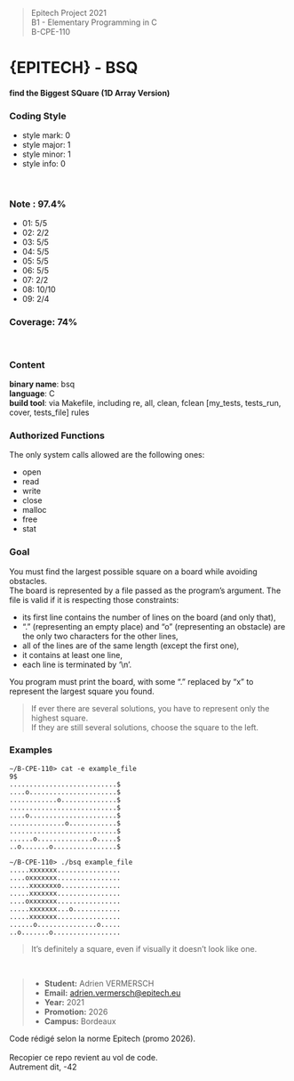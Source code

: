 > Epitech Project 2021 <br>
> B1 - Elementary Programming in C <br>
> B-CPE-110

# {EPITECH} - BSQ
#### find the Biggest SQuare (1D Array Version)

### Coding Style
- style mark: 0
- style major: 1
- style minor: 1
- style info: 0
<br>

### Note : 97.4%
- 01: 5/5
- 02: 2/2
- 03: 5/5
- 04: 5/5
- 05: 5/5
- 06: 5/5
- 07: 2/2
- 08: 10/10
- 09: 2/4

### Coverage: 74%
<br>

### Content
**binary name**: bsq<br>
**language**: C<br>
**build tool**: via Makefile, including re, all, clean, fclean [my_tests, tests_run, cover, tests_file] rules
<br>

### Authorized Functions
The only system calls allowed are the following ones:
- open
- read
- write
- close
- malloc
- free
- stat

### Goal
You must find the largest possible square on a board while avoiding obstacles.<br>
The board is represented by a file passed as the program’s argument. The file is valid if it is respecting those
constraints:

- its first line contains the number of lines on the board (and only that),
- “.” (representing an empty place) and “o” (representing an obstacle) are the only two characters for the
other lines,
- all of the lines are of the same length (except the first one),
- it contains at least one line,
- each line is terminated by ‘\n’.

You program must print the board, with some “.” replaced by “x” to represent the largest square you found.
<br>

> If ever there are several solutions, you have to represent only the highest square.<br>
> If they are still several solutions, choose the square to the left.

### Examples
```T
∼/B-CPE-110> cat -e example_file
9$
...........................$
....o......................$
............o..............$
...........................$
....o......................$
..............o............$
...........................$
......o..............o.....$
..o.......o................$
```
```T
∼/B-CPE-110> ./bsq example_file
.....xxxxxxx................
....oxxxxxxx................
.....xxxxxxxo...............
.....xxxxxxx................
....oxxxxxxx................
.....xxxxxxx...o............
.....xxxxxxx................
......o...............o.....
..o.......o.................
```

> It’s definitely a square, even if visually it doesn’t look like one.

<br>

>- **Student:** Adrien VERMERSCH
>-  **Email:** adrien.vermersch@epitech.eu
>- **Year:** 2021
>- **Promotion:** 2026
>- **Campus:** Bordeaux

Code rédigé selon la norme Epitech (promo 2026).<br><br>
Recopier ce repo revient au vol de code.<br>
Autrement dit, -42<br><br>

